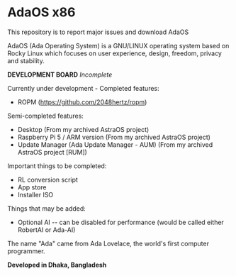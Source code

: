 # AdaOS x86

This repository is to report major issues and download AdaOS

AdaOS (Ada Operating System) is a GNU/LINUX operating system based on Rocky Linux which focuses on user experience, design, freedom, privacy and stability.

**DEVELOPMENT BOARD**
*Incomplete*

Currently under development -
Completed features:
- ROPM (https://github.com/2048hertz/ropm)

Semi-completed features:
- Desktop (From my archived AstraOS project)
- Raspberry Pi 5 / ARM version (From my archived AstraOS project)
- Update Manager (Ada Update Manager - AUM) (From my archived AstraOS project [RUM])

Important things to be completed:
- RL conversion script
- App store
- Installer ISO

Things that may be added:
- Optional AI -- can be disabled for performance (would be called either RobertAI or Ada-AI)

The name "Ada" came from Ada Lovelace, the world's first computer programmer.

**Developed in Dhaka, Bangladesh**
